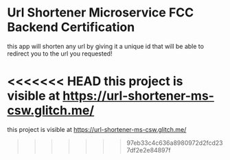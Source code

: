 Url Shortener Microservice FCC Backend Certification
=============================

this app will shorten any url by giving it a unique id that will be able to redirect you to the url you requested!

<<<<<<< HEAD
this project is visible at https://url-shortener-ms-csw.glitch.me/
=======
this project is visible at https://url-shortener-ms-csw.glitch.me/
>>>>>>> 97eb33c4c636a8980972d2fcd237df2e2e84897f
